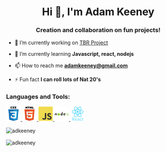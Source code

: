<h1 align="center">Hi 👋, I'm Adam Keeney</h1>

<h3 align="center">Creation and collaboration on fun projects!</h3>

- 🔭 I’m currently working on [TBR Project](https://github.com/adkeeney/tbr-project)

- 🌱 I’m currently learning **Javascript, react, nodejs**

- 📫 How to reach me **adamkeeney@gmail.com**

- ⚡ Fun fact **I can roll lots of Nat 20's**



<h3 align="left">Languages and Tools:</h3>
<p align="left"> <a href="https://www.w3schools.com/css/" target="_blank" rel="noreferrer"> <img src="https://raw.githubusercontent.com/devicons/devicon/master/icons/css3/css3-original-wordmark.svg" alt="css3" width="40" height="40"/> </a> <a href="https://www.w3.org/html/" target="_blank" rel="noreferrer"> <img src="https://raw.githubusercontent.com/devicons/devicon/master/icons/html5/html5-original-wordmark.svg" alt="html5" width="40" height="40"/> </a> <a href="https://developer.mozilla.org/en-US/docs/Web/JavaScript" target="_blank" rel="noreferrer"> <img src="https://raw.githubusercontent.com/devicons/devicon/master/icons/javascript/javascript-original.svg" alt="javascript" width="40" height="40"/> </a> <a href="https://nodejs.org" target="_blank" rel="noreferrer"> <img src="https://raw.githubusercontent.com/devicons/devicon/master/icons/nodejs/nodejs-original-wordmark.svg" alt="nodejs" width="40" height="40"/> </a> <a href="https://reactjs.org/" target="_blank" rel="noreferrer"> <img src="https://raw.githubusercontent.com/devicons/devicon/master/icons/react/react-original-wordmark.svg" alt="react" width="40" height="40"/> </a> </p>

<p><img align="center" src="https://github-readme-stats.vercel.app/api/top-langs?username=adkeeney&show_icons=true&theme=tokyonight&locale=en&layout=compact" alt="adkeeney" /></p>

<p><img align="center" src="https://github-readme-streak-stats.herokuapp.com/?user=adkeeney&theme=dark" alt="adkeeney" /></p>
